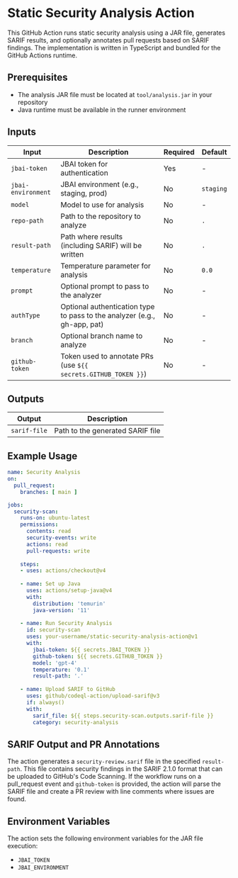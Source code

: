 # Static Security Analysis Action

This GitHub Action runs static security analysis using a JAR file, generates SARIF results, and optionally annotates pull requests based on SARIF findings. The implementation is written in TypeScript and bundled for the GitHub Actions runtime.

## Prerequisites

- The analysis JAR file must be located at `tool/analysis.jar` in your repository
- Java runtime must be available in the runner environment

## Inputs

| Input | Description | Required | Default |
|-------|-------------|----------|---------|
| `jbai-token` | JBAI token for authentication | Yes | - |
| `jbai-environment` | JBAI environment (e.g., staging, prod) | No | `staging` |
| `model` | Model to use for analysis | No | - |
| `repo-path` | Path to the repository to analyze | No | `.` |
| `result-path` | Path where results (including SARIF) will be written | No | `.` |
| `temperature` | Temperature parameter for analysis | No | `0.0` |
| `prompt` | Optional prompt to pass to the analyzer | No | - |
| `authType` | Optional authentication type to pass to the analyzer (e.g., gh-app, pat) | No | - |
| `branch` | Optional branch name to analyze | No | - |
| `github-token` | Token used to annotate PRs (use `${{ secrets.GITHUB_TOKEN }}`) | No | - |

## Outputs

| Output | Description |
|--------|-------------|
| `sarif-file` | Path to the generated SARIF file |

## Example Usage

```yaml
name: Security Analysis
on:
  pull_request:
    branches: [ main ]

jobs:
  security-scan:
    runs-on: ubuntu-latest
    permissions:
      contents: read
      security-events: write
      actions: read
      pull-requests: write
    
    steps:
    - uses: actions/checkout@v4
    
    - name: Set up Java
      uses: actions/setup-java@v4
      with:
        distribution: 'temurin'
        java-version: '11'
    
    - name: Run Security Analysis
      id: security-scan
      uses: your-username/static-security-analysis-action@v1
      with:
        jbai-token: ${{ secrets.JBAI_TOKEN }}
        github-token: ${{ secrets.GITHUB_TOKEN }}
        model: 'gpt-4'
        temperature: '0.1'
        result-path: '.'
    
    - name: Upload SARIF to GitHub
      uses: github/codeql-action/upload-sarif@v3
      if: always()
      with:
        sarif_file: ${{ steps.security-scan.outputs.sarif-file }}
        category: security-analysis
```

## SARIF Output and PR Annotations

The action generates a `security-review.sarif` file in the specified `result-path`. This file contains security findings in the SARIF 2.1.0 format that can be uploaded to GitHub's Code Scanning. If the workflow runs on a pull_request event and `github-token` is provided, the action will parse the SARIF file and create a PR review with line comments where issues are found.

## Environment Variables

The action sets the following environment variables for the JAR file execution:
- `JBAI_TOKEN`
- `JBAI_ENVIRONMENT`
